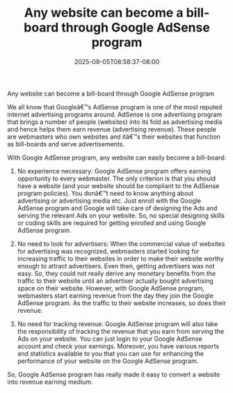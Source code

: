 ﻿---
title: "Any website can become a bill-board through Google AdSense program"
date: 2025-09-05T08:58:37-08:00
description: "AdsenseArticles Tips for Web Success"
featured_image: "/images/AdsenseArticles.jpg"
tags: ["AdsenseArticles"]
---

Any website can become a bill-board through Google AdSense program

We all know that Googleâ€™s AdSense program is one of the most reputed internet advertising programs around. AdSense is one advertising program that brings a number of people (websites) into its fold as advertising media and hence helps them earn revenue (advertising revenue). These people are webmasters who own websites and itâ€™s their websites that function as bill-boards and serve advertisements.

With Google AdSense program, any website can easily become a bill-board:

1.	No experience necessary: Google AdSense program offers earning opportunity to every webmaster. The only criterion is that you should have a website (and your website should be compliant to the AdSense program policies). You donâ€™t need to know anything about advertising or advertising media etc. Just enroll with the Google AdSense program and Google will take care of designing the Ads and serving the relevant Ads on your website. So, no special designing skills or coding skills are required for getting enrolled and using Google AdSense program.

2.	No need to look for advertisers: When the commercial value of websites for advertising was recognized, webmasters started looking for increasing traffic to their websites in order to make their website worthy enough to attract advertisers. Even then, getting advertisers was not easy. So, they could not really derive any monetary benefits from the traffic to their website until an advertiser actually bought advertising space on their website. However, with Google AdSense program, webmasters start earning revenue from the day they join the Google AdSense program. As the traffic to their website increases, so does their revenue.

3.	No need for tracking revenue: Google AdSense program will also take the responsibility of tracking the revenue that you earn from serving the Ads on your website. You can just login to your Google AdSense account and check your earnings. Moreover, you have various reports and statistics available to you that you can use for enhancing the performance of your website on the Google AdSense program.

So, Google AdSense program has really made it easy to convert a website into revenue earning medium.
